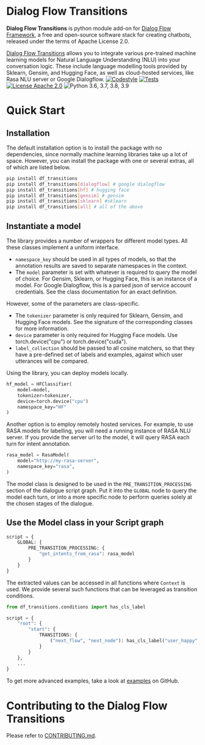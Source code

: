 
# Dialog Flow Transitions

**Dialog Flow Transitions** is python module add-on for [Dialog Flow Framework](https://github.com/deepmipt/dialog_flow_framework), a free and open-source software stack for creating chatbots, released under the terms of Apache License 2.0.


[Dialog Flow Transitions](../..) allows you to integrate various pre-trained machine learning models for Natural Language Understanding (NLU) into your conversation logic. These include language modelling tools provided by Sklearn, Gensim, and Hugging Face, as well as cloud-hosted services, like Rasa NLU server or Google Dialogflow.
[![Codestyle](../../../workflows/codestyle/badge.svg)](../../../actions)
[![Tests](../../../workflows/test_coverage/badge.svg)](../../../actions)
[![License Apache 2.0](https://img.shields.io/badge/license-Apache%202.0-blue.svg)](LICENSE)
![Python 3.6, 3.7, 3.8, 3.9](https://img.shields.io/badge/python-3.6%20%7C%203.7%20%7C%203.8%20%7C%203.9-green.svg)

<!-- TODO: uncomment one of these to add badges to your project description -->
<!-- [![Documentation Status](https://df_transitions.readthedocs.io/en/stable/?badge=stable)]() See readthedocs.io -->
<!-- [![Coverage Status]()]() See coveralls.io -->
<!-- [![PyPI](https://img.shields.io/pypi/v/df_transitions)](https://pypi.org/project/df_transitions/) -->
<!-- [![Downloads](https://pepy.tech/badge/df_transitions)](https://pepy.tech/project/df_transitions) -->

# Quick Start
## Installation

The default installation option is to install the package with no dependencies, since normally
machine learning libraries take up a lot of space. However, you can install the package with one or several extras, all of which are listed below.

```bash
pip install df_transitions
pip install df_transitions[dialogflow] # google dialogflow
pip install df_transitions[hf] # hugging face
pip install df_transitions[gensim] # gensim
pip install df_transitions[sklearn] #sklearn
pip install df_transitions[all] # all of the above
```

## Instantiate a model

The library provides a number of wrappers for different model types. All these classes implement a uniform interface.

 - `namespace_key` should be used in all types of models, so that the annotation results are saved to separate namespaces in the context. 
 - The `model` parameter is set with whatever is required to query the model of choice. For Gensim, Sklearn, or Hugging Face, this is an instance of a model. For Google Dialogflow, this is a parsed json of service account credentials. See the class documentation for an exact definition.

However, some of the parameters are class-specific.

 - The `tokenizer` parameter is only required for Sklearn, Gensim, and Hugging Face models. See the signature of the corresponding classes for more information.
 - `device` parameter is only required for Hugging Face models. Use torch.device("cpu") or torch.device("cuda").
 - `label_collection` should be passed to all cosine matchers, so that they have a pre-defined set of labels and examples, against which user utterances will be compared.

Using the library, you can deploy models locally.

```python
hf_model = HFClassifier(
    model=model,
    tokenizer=tokenizer,
    device=torch.device("cpu")
    namespace_key="HF"
)
```

Another option is to employ remotely hosted services.
For example, to use RASA models for labelling, you will need a running instance of RASA NLU server.
If you provide the server url to the model, it will query RASA each turn for intent
annotation.

```python
rasa_model = RasaModel(
    model="http://my-rasa-server",
    namespace_key="rasa",
)
```

The model class is designed to be used in the `PRE_TRANSITION_PROCESSING` section of the dialogue script graph.
Put it into the `GLOBAL` node to query the model each turn, or into a more specific node to perform queries solely at the chosen stages of the dialogue.

## Use the Model class in your Script graph

```python
script = {
    GLOBAL: {
        PRE_TRANSITION_PROCESSING: {
            "get_intents_from_rasa": rasa_model 
        }
    }
}
```

The extracted values can be accessed in all functions where `Context` is used.
We provide several such functions that can be leveraged as transition conditions.

```python
from df_transitions.conditions import has_cls_label

script = {
    "root": {
        "start": {
            TRANSITIONS: {
                ("next_flow", "next_node"): has_cls_label("user_happy", threshold=0.9, namespace="some_model")
            }
        }
    },
    ...
}
```

To get more advanced examples, take a look at [examples](examples) on GitHub.

# Contributing to the Dialog Flow Transitions

Please refer to [CONTRIBUTING.md](CONTRIBUTING.md).